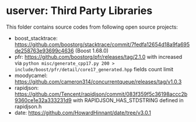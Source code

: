 # userver: Third Party Libraries

This folder contains source codes from following open source projects:

* boost_stacktrace: https://github.com/boostorg/stacktrace/commit/7fedfa12654d18a9fa695de258763e93699c4636 (Boost 1.68.0)
* pfr: https://github.com/boostorg/pfr/releases/tag/2.1.0 with increased via `python misc/generate_cpp17.py 200 > include/boost/pfr/detail/core17_generated.hpp` fields count limit
* moodycamel: https://github.com/cameron314/concurrentqueue/releases/tag/v1.0.3
* rapidjson: https://github.com/Tencent/rapidjson/commit/083f359f5c36198accc2b9360ce1e32a333231d9 with RAPIDJSON_HAS_STDSTRING defined in rapidjson.h
* date: https://github.com/HowardHinnant/date/tree/v3.0.1
